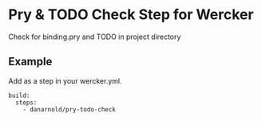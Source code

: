 Pry & TODO Check Step for Wercker
===========================
Check for binding.pry and TODO in project directory

Example
--------

Add as a step in your wercker.yml.

```
build:
  steps:
    - danarnold/pry-todo-check
```